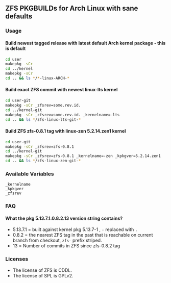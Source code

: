 ## ZFS PKGBUILDs for  Arch Linux with sane defaults
### Usage
#### Build newest tagged release with latest default Arch kernel package - this is default
```sh
cd user
makepkg -sCr
cd ../kernel
makepkg -sCr
cd .. && ls */*-linux-ARCH-*
```
#### Build exact ZFS commit with newest linux-lts kernel
```sh
cd user-git
makepkg -sCr _zfsrev=some.rev.id.
cd ../kernel-git
makepkg -sCr _zfsrev=some.rev.id. _kernelname=-lts
cd .. && ls */zfs-linux-lts-git-*
```
#### Build ZFS zfs-0.8.1 tag with linux-zen 5.2.14.zen1 kernel
```sh
cd user-git
makepkg -sCr _zfsrev=zfs-0.8.1
cd ../kernel-git
makepkg -sCr _zfsrev=zfs-0.8.1 _kernelname=-zen _kpkgver=5.2.14.zen1
cd .. && ls */zfs-linux-zen-git-*
```
### Available Variables
```
_kernelname
_kpkgver
_zfsrev
```

### FAQ
#### What the pkg 5.13.7.1.0.8.2.13 version string contains?
* 5.13.7.1 = built against kernel pkg 5.13.7-1 , `-` replaced with `.`
* 0.8.2 = the nearest ZFS tag in the past that is reachable on current branch from checkout, `zfs-` prefix striped.
* 13 = Number of commits in ZFS since zfs-0.8.2 tag

### Licenses
* The license of ZFS is CDDL.
* The license of SPL is GPLv2.
